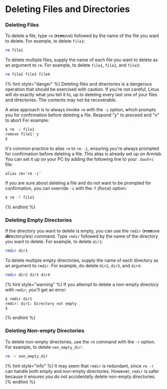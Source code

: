 # Deleting Files and Directories

### Deleting Files

To delete a file, type `rm` (**r**e**m**ove) followed by the name of the file you want to delete. For example, to delete `file1`:

```bash
rm file1
```

To delete multiple files, supply the name of each file you want to delete as an argument to `rm`. For example, to delete `file1`, `file2`, and `file3`:

```bash
rm file2 file3 file4
```

{% hint style="danger" %}
Deleting files and directories is a dangerous operation that should be exercised with caution. If you’re not careful, Linux will do exactly what you tell it to, up to deleting every last one of your files and directories. The contents may not be recoverable.

A wise approach is to always invoke `rm` with the `-i` option, which prompts you for confirmation before deleting a file. Respond "y" to proceed and "n" to abort For example:

```bash
$ rm -i file1
remove file1? y
$
```

It's common practice to alias `rm` to `rm -i`, ensuring you're always prompted for confirmation before deleting a file. This alias is already set up on Armlab. You can set it up on your PC by adding the following line to your `.bashrc` file:

```
alias rm='rm -i'
```

If you are sure about deleting a file and do not want to be prompted for confirmation, you can override `-i` with the`-f` (force) option:

```bash
$ rm -f file1
```
{% endhint %}

### Deleting Empty Directories

If the directory you want to delete is empty, you can use the `rmdir` (**r**e**m**ove **dir**ectory/ies) command. Type `rmdir` followed by the name of the directory you want to delete. For example, to delete `dir1`:

```bash
rmdir dir1
```

To delete multiple empty directories, supply the name of each directory as an argument to `rmdir`. For example, do delete `dir2`, `dir3`, and `dir4`:

```bash
rmdir dir2 dir3 dir4
```

{% hint style="warning" %}
If you attempt to delete a non-empty directory with `rmdir`, you'll get an error:

```bash
$ rmdir dir1
rmdir: dir1: Directory not empty
$
```
{% endhint %}

### Deleting Non-empty Directories

To delete non-empty directories, use the `rm` command with the `-r` option. For example, to delete `non_empty_dir`:

```bash
rm -r non_empty_dir
```

{% hint style="info" %}
It may seem that `rmdir` is redundant, since `rm -r` can handle both empty and non-empty directories. However, `rmdir` is safer because it ensures you do not accidentally delete non-empty directories.
{% endhint %}
